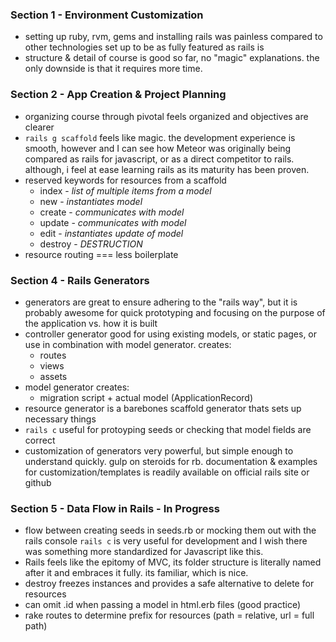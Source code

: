 ### Section 1 - Environment Customization
- setting up ruby, rvm, gems and installing rails was painless compared to other technologies set up to be as fully featured as rails is
- structure & detail of course is good so far, no "magic" explanations. the only downside is that it requires more time.

### Section 2 - App Creation & Project Planning
- organizing course through pivotal feels organized and objectives are clearer
- `rails g scaffold` feels like magic. the development experience is smooth, however and I can see how Meteor was originally being compared as rails for javascript, or as a direct competitor to rails. although, i feel at ease learning rails as its maturity has been proven.
- reserved keywords for resources from a scaffold
  - index - _list of multiple items from a model_
  - new - _instantiates model_
  - create - _communicates with model_
  - update - _communicates with model_
  - edit - _instantiates update of model_
  - destroy - _DESTRUCTION_
- resource routing === less boilerplate

### Section 4 - Rails Generators
- generators are great to ensure adhering to the "rails way", but it is probably awesome for quick prototyping and focusing on the purpose of the application vs. how it is built
- controller generator good for using existing models, or static pages, or use in combination with model generator. creates:
  - routes
  - views
  - assets
- model generator creates:
  - migration script + actual model (ApplicationRecord)
- resource generator is a barebones scaffold generator thats sets up necessary things
- `rails c` useful for protoyping seeds or checking that model fields are correct
- customization of generators very powerful, but simple enough to understand quickly. gulp on steroids for rb. documentation & examples for customization/templates is readily available on official rails site or github

### Section 5 - Data Flow in Rails - In Progress
- flow between creating seeds in seeds.rb or mocking them out with the rails console `rails c` is very useful for development and I wish there was something more standardized for Javascript like this.
- Rails feels like the epitomy of MVC, its folder structure is literally named after it and embraces it fully. its familiar, which is nice.
- destroy freezes instances and provides a safe alternative to delete for resources
- can omit .id when passing a model in html.erb files (good practice)
- rake routes to determine prefix for resources (path = relative, url = full path)
